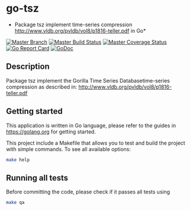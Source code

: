 # go-tsz

* Package tsz implement time-series compression http://www.vldb.org/pvldb/vol8/p1816-teller.pdf in Go*

[![Master Branch](https://img.shields.io/badge/branch-master-lightgray.svg)](https://github.com/dgryski/go-tsz/tree/master)
[![Master Build Status](https://secure.travis-ci.org/dgryski/go-tsz.svg?branch=master)](https://travis-ci.org/dgryski/go-tsz?branch=master)
[![Master Coverage Status](https://coveralls.io/repos/dgryski/go-tsz/badge.svg?branch=master&service=github)](https://coveralls.io/github/dgryski/go-tsz?branch=master)
[![Go Report Card](https://goreportcard.com/badge/github.com/dgryski/go-tsz)](https://goreportcard.com/report/github.com/dgryski/go-tsz)
[![GoDoc](https://godoc.org/github.com/dgryski/go-tsz?status.svg)](http://godoc.org/github.com/dgryski/go-tsz)

## Description
 
Package tsz implement the  Gorilla Time Series Databasetime-series compression as described in:
http://www.vldb.org/pvldb/vol8/p1816-teller.pdf


## Getting started

This application is written in Go language, please refer to the guides in https://golang.org for getting started.

This project include a Makefile that allows you to test and build the project with simple commands.
To see all available options:
```bash
make help
```

## Running all tests

Before committing the code, please check if it passes all tests using
```bash
make qa
```
